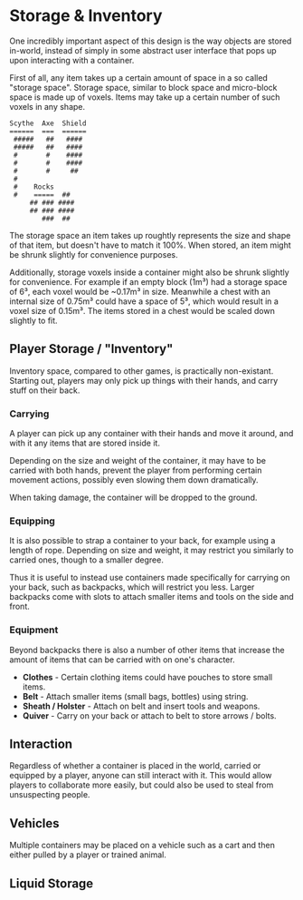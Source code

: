 # Storage & Inventory

One incredibly important aspect of this design is the way objects are stored in-world, instead of simply in some abstract user interface that pops up upon interacting with a container.

First of all, any item takes up a certain amount of space in a so called "storage space". Storage space, similar to block space and micro-block space is made up of voxels. Items may take up a certain number of such voxels in any shape.

```
Scythe  Axe  Shield
======  ===  ======
 #####   ##   ####
 #####   ##   ####
 #       #    ####
 #       #    ####
 #       #     ##
 #
 #    Rocks
 #    =====  ##
     ## ### ####
     ## ### ####
        ###  ##
```

The storage space an item takes up roughtly represents the size and shape of that item, but doesn't have to match it 100%. When stored, an item might be shrunk slightly for convenience purposes.

Additionally, storage voxels inside a container might also be shrunk slightly for convenience. For example if an empty block (1m³) had a storage space of 6³, each voxel would be ~0.17m³ in size. Meanwhile a chest with an internal size of 0.75m³ could have a space of 5³, which would result in a voxel size of 0.15m³. The items stored in a chest would be scaled down slightly to fit.

## Player Storage / "Inventory"

Inventory space, compared to other games, is practically non-existant. Starting out, players may only pick up things with their hands, and carry stuff on their back.

### Carrying

A player can pick up any container with their hands and move it around, and with it any items that are stored inside it.

Depending on the size and weight of the container, it may have to be carried with both hands, prevent the player from performing certain movement actions, possibly even slowing them down dramatically.

When taking damage, the container will be dropped to the ground.

### Equipping

It is also possible to strap a container to your back, for example using a length of rope. Depending on size and weight, it may restrict you similarly to carried ones, though to a smaller degree.

Thus it is useful to instead use containers made specifically for carrying on your back, such as backpacks, which will restrict you less. Larger backpacks come with slots to attach smaller items and tools on the side and front.

### Equipment

Beyond backpacks there is also a number of other items that increase the amount of items that can be carried with on one's character.

- **Clothes** - Certain clothing items could have pouches to store small items.
- **Belt** - Attach smaller items (small bags, bottles) using string.
- **Sheath / Holster** - Attach on belt and insert tools and weapons.
- **Quiver** - Carry on your back or attach to belt to store arrows / bolts.

## Interaction

Regardless of whether a container is placed in the world, carried or equipped by a player, anyone can still interact with it. This would allow players to collaborate more easily, but could also be used to steal from unsuspecting people.

## Vehicles

Multiple containers may be placed on a vehicle such as a cart and then either pulled by a player or trained animal.

## Liquid Storage

